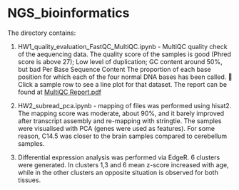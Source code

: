 # NGS_bioinformatics

The directory contains:
1. HW1_quality_evaluation_FastQC_MultiQC.ipynb - MultiQC quality check of the aequencing data. The quality score of the samples is good (Phred score is above 27); Low level of duplication; GC content around 50%, but bad Per Base Sequence Content
The proportion of each base position for which each of the four normal DNA bases has been called.  Click a sample row to see a line plot for that dataset.  The report can be found at [MultiQC Report.pdf](https://github.com/eentartetekunst/NGS_bioinformatics/files/9946324/MultiQC.Report.pdf)

2. HW2_subread_pca.ipynb - mapping of files was performed using hisat2. The mapping score was moderate, about 90%, and it barely improved after transcript assembly and re-mapping with stringtie. The samples were visualised with PCA (genes were used as features). For some reason, C14.5 was closer to the brain  samples compared to cerebellum samples. 


3. Differential expression analysis was performed via EdgeR. 6 clusters were generated. In clusters 1,3 and 6 mean z-score increased with age, while in the other clusters an opposite situation is observed for both tissues. 
